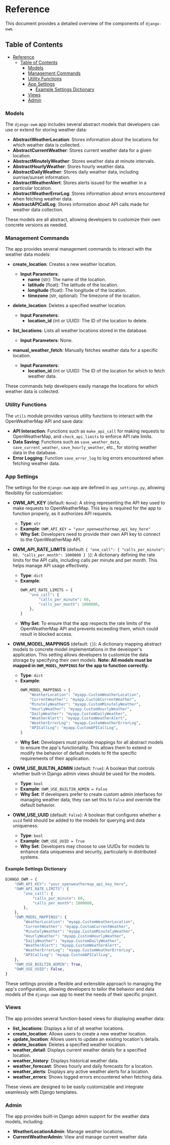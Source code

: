 # Reference

This document provides a detailed overview of the components of `django-owm`.

## Table of Contents

- [Reference](#reference)
  - [Table of Contents](#table-of-contents)
    - [Models](#models)
    - [Management Commands](#management-commands)
    - [Utility Functions](#utility-functions)
    - [App Settings](#app-settings)
      - [Example Settings Dictionary](#example-settings-dictionary)
    - [Views](#views)
    - [Admin](#admin)

### Models

The `django-owm` app includes several abstract models that developers can use or extend for storing weather data:

- **AbstractWeatherLocation**: Stores information about the locations for which weather data is collected.
- **AbstractCurrentWeather**: Stores current weather data for a given location.
- **AbstractMinutelyWeather**: Stores weather data at minute intervals.
- **AbstractHourlyWeather**: Stores hourly weather data.
- **AbstractDailyWeather**: Stores daily weather data, including sunrise/sunset information.
- **AbstractWeatherAlert**: Stores alerts issued for the weather in a particular location.
- **AbstractWeatherErrorLog**: Stores information about errors encountered when fetching weather data.
- **AbstractAPICallLog**: Stores information about API calls made for weather data collection.

These models are all abstract, allowing developers to customize their own concrete versions as needed.

### Management Commands

The app provides several management commands to interact with the weather data models:

- **create\_location**: Creates a new weather location.

  - **Input Parameters**:
    - **name** (str): The name of the location.
    - **latitude** (float): The latitude of the location.
    - **longitude** (float): The longitude of the location.
    - **timezone** (str, optional): The timezone of the location.

- **delete\_location**: Deletes a specified weather location.

  - **Input Parameters**:
    - **location\_id** (int or UUID): The ID of the location to delete.

- **list\_locations**: Lists all weather locations stored in the database.

  - **Input Parameters**: None.

- **manual\_weather\_fetch**: Manually fetches weather data for a specific location.

  - **Input Parameters**:
    - **location\_id** (int or UUID): The ID of the location for which to fetch weather data.

These commands help developers easily manage the locations for which weather data is collected.

### Utility Functions

The `utils` module provides various utility functions to interact with the OpenWeatherMap API and save data:

- **API Interaction**: Functions such as `make_api_call` for making requests to OpenWeatherMap, and `check_api_limits` to enforce API rate limits.
- **Data Saving**: Functions such as `save_weather_data`, `save_current_weather`, `save_hourly_weather`, etc., for storing weather data in the database.
- **Error Logging**: Function `save_error_log` to log errors encountered when fetching weather data.

### App Settings

The settings for the `django-owm` app are defined in `app_settings.py`, allowing flexibility for customization:

- **OWM\_API\_KEY** (default: `None`): A string representing the API key used to make requests to OpenWeatherMap. This key is required for the app to function properly, as it authorizes API requests.

  - **Type**: `str`
  - **Example**: `OWM_API_KEY = "your_openweathermap_api_key_here"`
  - **Why Set**: Developers need to provide their own API key to connect to the OpenWeatherMap API.

- **OWM\_API\_RATE\_LIMITS** (default: `{ "one_call": { "calls_per_minute": 60, "calls_per_month": 1000000 } }`): A dictionary defining the rate limits for the API calls, including calls per minute and per month. This helps manage API usage effectively.

  - **Type**: `dict`
  - **Example**:
    ```python
    OWM_API_RATE_LIMITS = {
        "one_call": {
            "calls_per_minute": 60,
            "calls_per_month": 1000000,
        },
    }
    ```
  - **Why Set**: To ensure that the app respects the rate limits of the OpenWeatherMap API and prevents exceeding them, which could result in blocked access.

- **OWM\_MODEL\_MAPPINGS** (default: `{}`): A dictionary mapping abstract models to concrete model implementations in the developer's application. This setting allows developers to customize the data storage by specifying their own models. **Note: All models must be mapped in ********`OWM_MODEL_MAPPINGS`******** for the app to function correctly.**

  - **Type**: `dict`
  - **Example**:
    ```python
    OWM_MODEL_MAPPINGS = {
        "WeatherLocation": "myapp.CustomWeatherLocation",
        "CurrentWeather": "myapp.CustomCurrentWeather",
        "MinutelyWeather": "myapp.CustomMinutelyWeather",
        "HourlyWeather": "myapp.CustomHourlyWeather",
        "DailyWeather": "myapp.CustomDailyWeather",
        "WeatherAlert": "myapp.CustomWeatherAlert",
        "WeatherErrorLog": "myapp.CustomWeatherErrorLog",
        "APICallLog": "myapp.CustomAPICallLog",
    }
    ```
  - **Why Set**: Developers must provide mappings for all abstract models to ensure the app's functionality. This allows them to extend or modify the behavior of default models to fit the specific requirements of their application.

- **OWM\_USE\_BUILTIN\_ADMIN** (default: `True`): A boolean that controls whether built-in Django admin views should be used for the models.

  - **Type**: `bool`
  - **Example**: `OWM_USE_BUILTIN_ADMIN = False`
  - **Why Set**: If developers prefer to create custom admin interfaces for managing weather data, they can set this to `False` and override the default behavior.

- **OWM\_USE\_UUID** (default: `False`): A boolean that configures whether a `uuid` field should be added to the models for querying and data uniqueness.

  - **Type**: `bool`
  - **Example**: `OWM_USE_UUID = True`
  - **Why Set**: Developers may choose to use UUIDs for models to enhance data uniqueness and security, particularly in distributed systems.

#### Example Settings Dictionary

```python
DJANGO_OWM = {
    "OWM_API_KEY": "your_openweathermap_api_key_here",
    "OWM_API_RATE_LIMITS": {
        "one_call": {
            "calls_per_minute": 60,
            "calls_per_month": 1000000,
        },
    },
    "OWM_MODEL_MAPPINGS": {
        "WeatherLocation": "myapp.CustomWeatherLocation",
        "CurrentWeather": "myapp.CustomCurrentWeather",
        "MinutelyWeather": "myapp.CustomMinutelyWeather",
        "HourlyWeather": "myapp.CustomHourlyWeather",
        "DailyWeather": "myapp.CustomDailyWeather",
        "WeatherAlert": "myapp.CustomWeatherAlert",
        "WeatherErrorLog": "myapp.CustomWeatherErrorLog",
        "APICallLog": "myapp.CustomAPICallLog",
    },
    "OWM_USE_BUILTIN_ADMIN": True,
    "OWM_USE_UUID": False,
}
```

These settings provide a flexible and extensible approach to managing the app's configuration, allowing developers to tailor the behavior and data models of the `django-owm` app to meet the needs of their specific project.

### Views

The app provides several function-based views for displaying weather data:

- **list\_locations**: Displays a list of all weather locations.
- **create\_location**: Allows users to create a new weather location.
- **update\_location**: Allows users to update an existing location's details.
- **delete\_location**: Deletes a specified weather location.
- **weather\_detail**: Displays current weather details for a specified location.
- **weather\_history**: Displays historical weather data.
- **weather\_forecast**: Shows hourly and daily forecasts for a location.
- **weather\_alerts**: Displays any active weather alerts for a location.
- **weather\_errors**: Shows logged errors encountered when fetching data.

These views are designed to be easily customizable and integrate seamlessly with Django templates.

### Admin

The app provides built-in Django admin support for the weather data models, including:

- **WeatherLocationAdmin**: Manage weather locations.
- **CurrentWeatherAdmin**: View and manage current weather data
